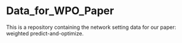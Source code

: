 # Data_for_WPO_Paper
This is a repository containing the network setting data for our paper: weighted predict-and-optimize.

